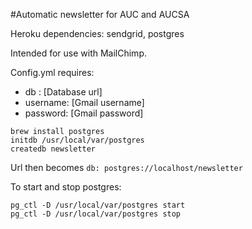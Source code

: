 #Automatic newsletter for AUC and AUCSA

Heroku dependencies: sendgrid, postgres

Intended for use with MailChimp.

Config.yml requires:
- db : [Database url]
- username: [Gmail username]
- password: [Gmail password]


```
brew install postgres
initdb /usr/local/var/postgres
createdb newsletter
```

Url then becomes `db: postgres://localhost/newsletter`

To start and stop postgres:
```
pg_ctl -D /usr/local/var/postgres start
pg_ctl -D /usr/local/var/postgres stop
```
